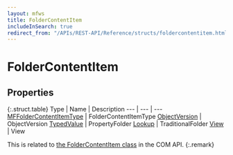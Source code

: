 ```yaml
---
layout: mfws
title: FolderContentItem
includeInSearch: true
redirect_from: "/APIs/REST-API/Reference/structs/foldercontentitem.html"
---
```


# FolderContentItem

## Properties

{:.struct.table}
Type | Name | Description
--- | --- | ---
[MFFolderContentItemType](../../enumerations/mffoldercontentitemtype/) | FolderContentItemType
[ObjectVersion](../objectversion/) | ObjectVersion
[TypedValue](../typedvalue/) | PropertyFolder
[Lookup](../lookup/) | TraditionalFolder
[View](../view/) | View

This is related to [the FolderContentItem class](https://www.m-files.com/api/documentation/index.html#MFilesAPI~FolderContentItem.html) in the COM API.
{:.remark}